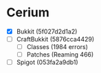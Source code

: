 # Cerium
- [x] Bukkit (5f027d2d1a2)
- [ ] CraftBukkit (5876cca4429)
  - [ ] Classes (1984 errors)
  - [ ] Patches (Reaming 466)
- [ ] Spigot (053fa2a9db1)